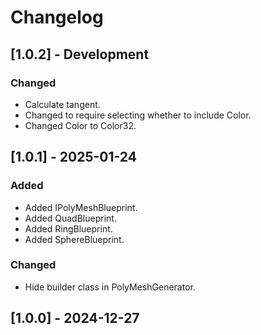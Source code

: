 # Changelog

## [1.0.2] - Development
### Changed
- Calculate tangent.
- Changed to require selecting whether to include Color.
- Changed Color to Color32.

## [1.0.1] - 2025-01-24
### Added
- Added IPolyMeshBlueprint.
- Added QuadBlueprint.
- Added RingBlueprint.
- Added SphereBlueprint.
### Changed
- Hide builder class in PolyMeshGenerator.

## [1.0.0] - 2024-12-27
